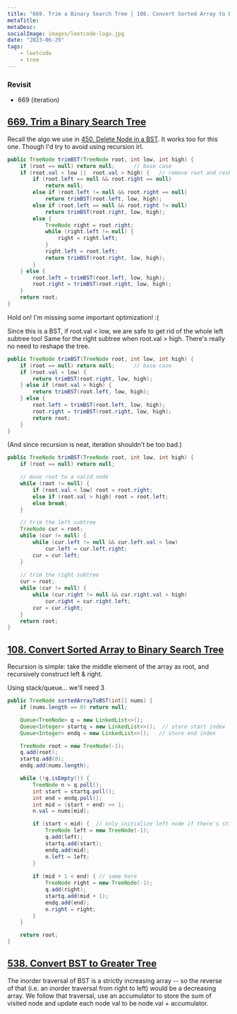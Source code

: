 ```yaml
---
title: "669. Trim a Binary Search Tree | 108. Convert Sorted Array to Binary Search Tree | 538. Convert BST to Greater Tree"
metaTitle:
metaDesc:
socialImage: images/leetcode-logo.jpg
date: "2023-06-29"
tags:
    - leetcode
    - tree
---
```


### Revisit
- 669 (iteration)


## [669. Trim a Binary Search Tree](https://leetcode.com/problems/trim-a-binary-search-tree/)

Recall the algo we use in [450. Delete Node in a BST](https://leetcode.com/problems/delete-node-in-a-bst). It works too for this one. Though I'd try to avoid using recursion irl.

```java
public TreeNode trimBST(TreeNode root, int low, int high) {
    if (root == null) return null;      // base case
    if (root.val < low ||  root.val > high) {   // remove root and reshape the tree
        if (root.left == null && root.right == null)
            return null;
        else if (root.left != null && root.right == null)
            return trimBST(root.left, low, high);
        else if (root.left == null && root.right != null)
            return trimBST(root.right, low, high);
        else {
            TreeNode right = root.right;    
            while (right.left != null) {
                right = right.left;
            }
            right.left = root.left;
            return trimBST(root.right, low, high);
        }
    } else {
        root.left = trimBST(root.left, low, high);
        root.right = trimBST(root.right, low, high);
    }
    return root;
}
```

Hold on! I'm missing some important optimization! :(

Since this is a BST, if root.val < low, we are safe to get rid of the whole left subtree too! Same for the right subtree when root.val > high. There's really no need to reshape the tree.

```java
public TreeNode trimBST(TreeNode root, int low, int high) {
    if (root == null) return null;      // base case
    if (root.val < low) {
        return trimBST(root.right, low, high);
    } else if (root.val > high) {
        return trimBST(root.left, low, high);
    } else {
        root.left = trimBST(root.left, low, high);
        root.right = trimBST(root.right, low, high);
        return root;
    }
}
```

(And since recursion is neat, iteration shouldn't be too bad.)

```java
public TreeNode trimBST(TreeNode root, int low, int high) {
    if (root == null) return null;

    // move root to a valid node
    while (root != null) {
        if (root.val < low) root = root.right;
        else if (root.val > high) root = root.left;
        else break;
    }

    // trim the left subtree
    TreeNode cur = root;
    while (cur != null) {
        while (cur.left != null && cur.left.val < low)
            cur.left = cur.left.right;
        cur = cur.left;
    }
    
    // trim the right subtree
    cur = root;
    while (cur != null) {
        while (cur.right != null && cur.right.val > high)
            cur.right = cur.right.left;
        cur = cur.right;
    }
    return root;
}
```


## [108. Convert Sorted Array to Binary Search Tree](https://leetcode.com/problems/convert-sorted-array-to-binary-search-tree)
Recursion is simple: take the middle element of the array as root, and recursively construct left & right. 

Using stack/queue... we'll need 3

```java
public TreeNode sortedArrayToBST(int[] nums) {
    if (nums.length == 0) return null;

    Queue<TreeNode> q = new LinkedList<>();
    Queue<Integer> startq = new LinkedList<>();  // store start index
    Queue<Integer> endq = new LinkedList<>();   // store end index

    TreeNode root = new TreeNode(-1);
    q.add(root);
    startq.add(0);
    endq.add(nums.length);

    while (!q.isEmpty()) {
        TreeNode n = q.poll();
        int start = startq.poll();
        int end = endq.poll();
        int mid = (start + end) >> 1;
        n.val = nums[mid];

        if (start < mid) {  // only initialize left node if there's still a left part left
            TreeNode left = new TreeNode(-1);
            q.add(left);
            startq.add(start);
            endq.add(mid);
            n.left = left;
        }
        
        if (mid + 1 < end) { // same here
            TreeNode right = new TreeNode(-1);
            q.add(right);
            startq.add(mid + 1);
            endq.add(end);
            n.right = right;
        }
    }

    return root; 
}
```


## [538. Convert BST to Greater Tree](https://leetcode.com/problems/convert-bst-to-greater-tree/)
The inorder traversal of BST is a strictly increasing array -- so the reverse of that (i.e. an inorder traversal from right to left) would be a decreasing array. We follow that traversal, use an accumulator to store the sum of visited node and update each node val to be node.val + accumulator.





